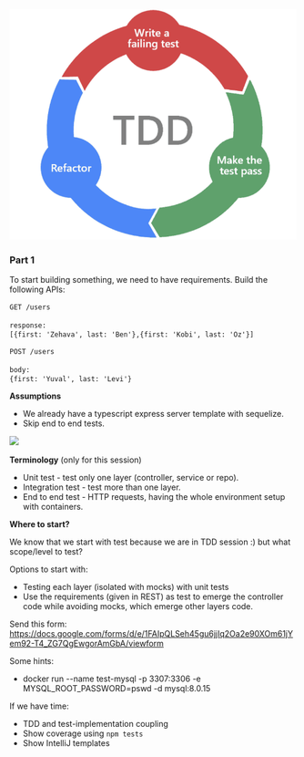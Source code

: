 ![img](readme-resources/tdd-cycle.png)


### Part 1 
To start building something, we need to have requirements. Build the following APIs:

```
GET /users

response: 
[{first: 'Zehava', last: 'Ben'},{first: 'Kobi', last: 'Oz'}]
```

```
POST /users

body: 
{first: 'Yuval', last: 'Levi'}
```

**Assumptions**

- We already have a typescript express server template with sequelize.
- Skip end to end tests. 

[![](https://mermaid.ink/img/eyJjb2RlIjoiZ3JhcGggVERcbiAgICBBW0NvbnRyb2xsZXJdIC0tPkJbU2VydmljZV1cbiAgICBCW1NlcnZpY2VdIC0tPkNbUmVwb3NpdG9yeV1cbiAgIiwibWVybWFpZCI6eyJ0aGVtZSI6ImRlZmF1bHQifSwidXBkYXRlRWRpdG9yIjpmYWxzZSwiYXV0b1N5bmMiOnRydWUsInVwZGF0ZURpYWdyYW0iOmZhbHNlfQ)](https://mermaid-js.github.io/mermaid-live-editor/edit##eyJjb2RlIjoiZ3JhcGggVERcbiAgICBBW0NvbnRyb2xsZXJdIC0tPkJbU2VydmljZV1cbiAgICBCW1NlcnZpY2VdIC0tPkNbUmVwb3NpdG9yeV1cbiAgIiwibWVybWFpZCI6IntcbiAgXCJ0aGVtZVwiOiBcImRlZmF1bHRcIlxufSIsInVwZGF0ZUVkaXRvciI6dHJ1ZSwiYXV0b1N5bmMiOnRydWUsInVwZGF0ZURpYWdyYW0iOmZhbHNlfQ)

**Terminology** (only for this session)

- Unit test - test only one layer (controller, service or repo).
- Integration test - test more than one layer.
- End to end test - HTTP requests, having the whole environment setup with containers. 

**Where to start?**

We know that we start with test because we are in TDD session :) but what scope/level to test? 

Options to start with:
- Testing each layer (isolated with mocks) with unit tests 
- Use the requirements (given in REST) as test to emerge the controller code while avoiding mocks, which emerge other layers code.

Send this form:
https://docs.google.com/forms/d/e/1FAIpQLSeh45gu6jjIq2Oa2e90XOm61jYem92-T4_ZG7QgEwgorAmGbA/viewform

Some hints:
- docker run --name test-mysql -p 3307:3306 -e MYSQL_ROOT_PASSWORD=pswd -d mysql:8.0.15

If we have time:
- TDD and test-implementation coupling
- Show coverage using `npm tests`
- Show IntelliJ templates 
